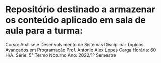 # Repositório destinado a armazenar os conteúdo aplicado em sala de aula para a turma:

Curso: Análise e Desenvolvimento de Sistemas Disciplina: Tópicos Avançados em Programação Prof. Antonio Alex Lopes Carga Horária: 60 H/A. Série: 5° Termo Noturno Ano: 2022/1º Semestre
